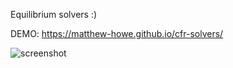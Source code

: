 Equilibrium solvers :)

DEMO: https://matthew-howe.github.io/cfr-solvers/

![screenshot](https://i.gyazo.com/72de6c7dcb28664379fd7c28f8ce366f.png)
